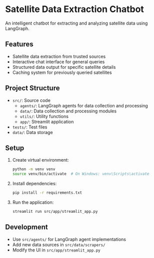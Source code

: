 # Satellite Data Extraction Chatbot

An intelligent chatbot for extracting and analyzing satellite data using LangGraph.

## Features
- Satellite data extraction from trusted sources
- Interactive chat interface for general queries
- Structured data output for specific satellite details
- Caching system for previously queried satellites

## Project Structure
- `src/`: Source code
  - `agents/`: LangGraph agents for data collection and processing
  - `data/`: Data collection and processing modules
  - `utils/`: Utility functions
  - `app/`: Streamlit application
- `tests/`: Test files
- `data/`: Data storage

## Setup
1. Create virtual environment:
   ```bash
   python -m venv venv
   source venv/bin/activate  # On Windows: venv\Scripts\activate
   ```

2. Install dependencies:
   ```bash
   pip install -r requirements.txt
   ```

3. Run the application:
   ```bash
   streamlit run src/app/streamlit_app.py
   ```

## Development
- Use `src/agents/` for LangGraph agent implementations
- Add new data sources in `src/data/scrapers/`
- Modify the UI in `src/app/streamlit_app.py`